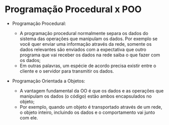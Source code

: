 # Programação Procedural x POO

- Programação Procedural:
  - A programação procedural normalmente separa os dados do sistema das operações que manipulam os dados. Por exemplo se você quer enviar uma informação através da rede, somente os dados relevantes são enviados com a expectativa que outro programa que vai receber os dados na rede saiba o que fazer com os dados;
  - Em outras palavras, um espécie de acordo precisa existir entre o cliente e o servidor para transmitir os dados.

- Programação Orientada a Objetos:
  - A vantagem fundamental da OO é que os dados e as operações que manipulam os dados (o código) estão ambos encapsulados no objeto;
  - Por exemplo, quando um objeto é transportado através de um rede, o objeto inteiro, incluindo os dados e o comportamento vai junto com ele.